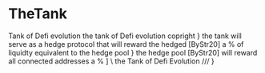 # TheTank
Tank of Defi evolution 
the tank of Defi evolution copright 
}
the tank will serve as a hedge protocol that will reward the hedged [ByStr20]  a % of liquidty equivalent to the hedge pool 
}
the hedge pool [ByStr20] will reward all connected addresses a % 
]
\\ the Tank of Defi Evolution /// 
}

